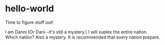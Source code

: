 # hello-world
Time to figure stuff out!

I am Danni (Or Dani--it's still a mystery.)
I will suplex the entire nation. Which nation? Also a mystery.
It is recommended that every nation prepare.
